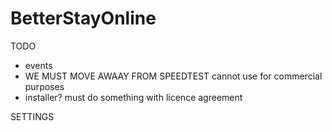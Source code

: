 # BetterStayOnline


TODO
* events
* WE MUST MOVE AWAAY FROM SPEEDTEST cannot use for commercial purposes
* installer? must do something with licence agreement


SETTINGS
